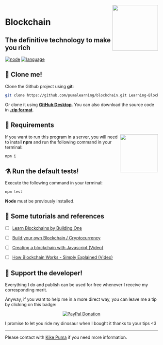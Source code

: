 <img src="https://cdn.rawgit.com/PumaLearning/Blockchain/ac591289/.readme/blockchain.gif" align="right" width="150">


# Blockchain

## The definitive technology to make you rich

[![node](https://img.shields.io/node/v/passport.svg?style=for-the-badge)](https://nodejs.org/es/) [![language](https://img.shields.io/badge/language-javascript-yellow.svg?style=for-the-badge)](https://www.javascript.com/)


📼 Clone me!
----
Clone the Github project using **git**:
```bash
git clone https://github.com/pumalearning/blockchain.git Learning-Blockchain
```
Or clone it using **[GitHub Desktop](https://desktop.github.com/)**.
You can also download the source code in **[.zip format](https://github.com/pumalearning/blockchain/archive/master.zip)**.


🔌 Requirements
----
<img src="https://cdn-images-1.medium.com/max/1600/1*DVki0FvyhmyFCkcPPuhMCw.png" align="right" width="125">

If you want to run this program in a server, you will need to install **npm** and run the following command in your terminal:

```bash
npm i
```


⚗️ Run the default tests!
----
Execute the following command in your terminal:
```bash
npm test
```

**Node** must be previously installed.


📂 Some tutorials and references
----
- [ ] [Learn Blockchains by Building One](https://hackernoon.com/learn-blockchains-by-building-one-117428612f46)
- [ ] [Build your own Blockchain / Cryptocurrency](https://github.com/danistefanovic/build-your-own-x#build-your-own-blockchain--cryptocurrency)
- [ ] [Creating a blockchain with Javascript (Video)](https://www.youtube.com/watch?v=zVqczFZr124)
- [ ] [How Blockchain Works - Simply Explained (Video)](https://www.youtube.com/watch?v=SSo_EIwHSd4)


🦕 Support the developer!
----
Everything I do and publish can be used for free whenever I receive my corresponding merit.

Anyway, if you want to help me in a more direct way, you can leave me a tip by clicking on this badge:

<p align="center">
    <a href="https://www.paypal.me/cosasdepuma/"><img src="https://img.shields.io/badge/Donate-PayPal-blue.svg?style=for-the-badge" alt="PayPal Donation"></img></a>
</p>

I promise to let you ride my dinosaur when I bought it thanks to your tips <3

---
Please contact with [Kike Puma](https://linkedin.com/in/kikepuma) if you need more information.